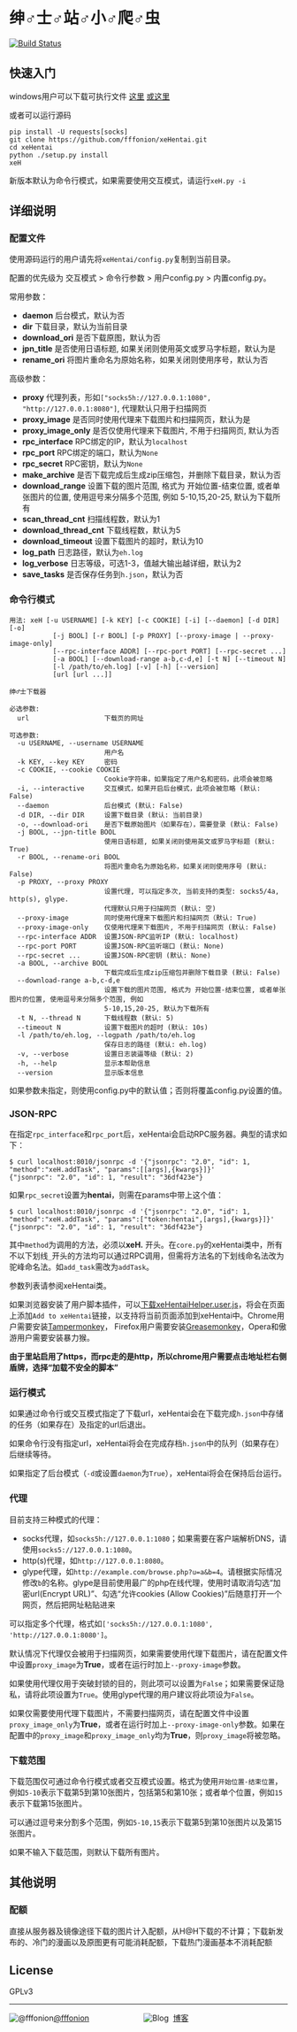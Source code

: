 ﻿# 绅♂士♂站♂小♂爬♂虫

[![Build Status](https://travis-ci.org/fffonion/xeHentai.svg?branch=dev)](https://travis-ci.org/fffonion/xeHentai)

## 快速入门

windows用户可以下载可执行文件 [这里](https://github.com/fffonion/xeHentai/releases) [或这里](http://dl.yooooo.us/share/xeHentai/)

或者可以运行源码

```shell
pip install -U requests[socks]
git clone https://github.com/fffonion/xeHentai.git
cd xeHentai
python ./setup.py install
xeH
```

新版本默认为命令行模式，如果需要使用交互模式，请运行`xeH.py -i`

## 详细说明

### 配置文件

使用源码运行的用户请先将`xeHentai/config.py`复制到当前目录。

配置的优先级为 交互模式 > 命令行参数 > 用户config.py > 内置config.py。

常用参数：

 - **daemon** 后台模式，默认为否
 - **dir** 下载目录，默认为当前目录
 - **download_ori** 是否下载原图，默认为否
 - **jpn_title** 是否使用日语标题, 如果关闭则使用英文或罗马字标题，默认为是
 - **rename_ori** 将图片重命名为原始名称，如果关闭则使用序号，默认为否

高级参数：

 - **proxy** 代理列表，形如`["socks5h://127.0.0.1:1080", "http://127.0.0.1:8080"]`, 代理默认只用于扫描网页
 - **proxy_image** 是否同时使用代理来下载图片和扫描网页，默认为是
 - **proxy_image_only** 是否仅使用代理来下载图片, 不用于扫描网页, 默认为否
 - **rpc_interface** RPC绑定的IP，默认为`localhost`
 - **rpc_port** RPC绑定的端口，默认为`None`
 - **rpc_secret** RPC密钥，默认为`None`
 - **make_archive** 是否下载完成后生成zip压缩包，并删除下载目录，默认为否
 - **download_range** 设置下载的图片范围, 格式为 开始位置-结束位置, 或者单张图片的位置, 使用逗号来分隔多个范围, 例如 5-10,15,20-25, 默认为下载所有
 - **scan_thread_cnt** 扫描线程数，默认为1
 - **download_thread_cnt** 下载线程数，默认为5
 - **download_timeout** 设置下载图片的超时，默认为10
 - **log_path** 日志路径，默认为`eh.log`
 - **log_verbose** 日志等级，可选1-3，值越大输出越详细，默认为2
 - **save_tasks** 是否保存任务到`h.json`，默认为否
 

### 命令行模式
```
用法: xeH [-u USERNAME] [-k KEY] [-c COOKIE] [-i] [--daemon] [-d DIR] [-o]
           [-j BOOL] [-r BOOL] [-p PROXY] [--proxy-image | --proxy-image-only]
           [--rpc-interface ADDR] [--rpc-port PORT] [--rpc-secret ...]
           [-a BOOL] [--download-range a-b,c-d,e] [-t N] [--timeout N]
           [-l /path/to/eh.log] [-v] [-h] [--version]
           [url [url ...]]

绅♂士下载器

必选参数:
  url                   下载页的网址

可选参数:
  -u USERNAME, --username USERNAME
                        用户名
  -k KEY, --key KEY     密码
  -c COOKIE, --cookie COOKIE
                        Cookie字符串，如果指定了用户名和密码，此项会被忽略
  -i, --interactive     交互模式，如果开启后台模式，此项会被忽略 (默认: False)
  --daemon              后台模式 (默认: False)
  -d DIR, --dir DIR     设置下载目录 (默认: 当前目录)
  -o, --download-ori    是否下载原始图片（如果存在），需要登录 (默认: False)
  -j BOOL, --jpn-title BOOL
                        使用日语标题, 如果关闭则使用英文或罗马字标题 (默认: True)
  -r BOOL, --rename-ori BOOL
                        将图片重命名为原始名称，如果关闭则使用序号 (默认: False)
  -p PROXY, --proxy PROXY
                        设置代理, 可以指定多次, 当前支持的类型: socks5/4a, http(s), glype.
                        代理默认只用于扫描网页 (默认: 空)
  --proxy-image         同时使用代理来下载图片和扫描网页（默认: True)
  --proxy-image-only    仅使用代理来下载图片, 不用于扫描网页 (默认: False)
  --rpc-interface ADDR  设置JSON-RPC监听IP (默认: localhost)
  --rpc-port PORT       设置JSON-RPC监听端口 (默认: None)
  --rpc-secret ...      设置JSON-RPC密钥 (默认: None)
  -a BOOL, --archive BOOL
                        下载完成后生成zip压缩包并删除下载目录 (默认: False)
  --download-range a-b,c-d,e
                        设置下载的图片范围, 格式为 开始位置-结束位置, 或者单张图片的位置, 使用逗号来分隔多个范围, 例如
                        5-10,15,20-25, 默认为下载所有
  -t N, --thread N      下载线程数 (默认: 5)
  --timeout N           设置下载图片的超时 (默认: 10s)
  -l /path/to/eh.log, --logpath /path/to/eh.log
                        保存日志的路径 (默认: eh.log)
  -v, --verbose         设置日志装逼等级 (默认: 2)
  -h, --help            显示本帮助信息
  --version             显示版本信息

```

如果参数未指定，则使用config.py中的默认值；否则将覆盖config.py设置的值。

### JSON-RPC

在指定`rpc_interface`和`rpc_port`后，xeHentai会启动RPC服务器。典型的请求如下：

```
$ curl localhost:8010/jsonrpc -d '{"jsonrpc": "2.0", "id": 1, "method":"xeH.addTask", "params":[[args],{kwargs}]}'
{"jsonrpc": "2.0", "id": 1, "result": "36df423e"}
```

如果`rpc_secret`设置为**hentai**，则需在params中带上这个值：
```
$ curl localhost:8010/jsonrpc -d '{"jsonrpc": "2.0", "id": 1, "method":"xeH.addTask", "params":["token:hentai",[args],{kwargs}]}'
{"jsonrpc": "2.0", "id": 1, "result": "36df423e"}
```

其中`method`为调用的方法，必须以**xeH.** 开头。在`core.py`的xeHentai类中，所有不以下划线`_`开头的方法均可以通过RPC调用，但需将方法名的下划线命名法改为驼峰命名法。如`add_task`需改为`addTask`。

参数列表请参阅xeHentai类。

如果浏览器安装了用户脚本插件，可以[下载xeHentaiHelper.user.js](http://dl.yooooo.us/userscripts/xeHentaiHelper.user.js)，将会在页面上添加`Add to xeHentai`链接，以支持将当前页面添加到xeHentai中。Chrome用户需要安装[Tampermonkey](https://chrome.google.com/webstore/detail/tampermonkey/dhdgffkkebhmkfjojejmpbldmpobfkfo)，
Firefox用户需要安装[Greasemonkey](https://addons.mozilla.org/en-US/firefox/addon/greasemonkey/)，Opera和傲游用户需要安装暴力猴。

**由于里站启用了https，而rpc走的是http，所以chrome用户需要点击地址栏右侧盾牌，选择“加载不安全的脚本”**

### 运行模式

如果通过命令行或交互模式指定了下载url，xeHentai会在下载完成`h.json`中存储的任务（如果存在）及指定的url后退出。

如果命令行没有指定url，xeHentai将会在完成存档`h.json`中的队列（如果存在）后继续等待。

如果指定了后台模式（`-d`或设置`daemon`为`True`），xeHentai将会在保持后台运行。

### 代理

目前支持三种模式的代理：

 - socks代理，如`socks5h://127.0.0.1:1080`；如果需要在客户端解析DNS，请使用`socks5://127.0.0.1:1080`。
 - http(s)代理，如`http://127.0.0.1:8080`。
 - glype代理，如`http://example.com/browse.php?u=a&b=4`。请根据实际情况修改`b`的名称。glype是目前使用最广的php在线代理，使用时请取消勾选“加密url(Encrypt URL)”、勾选“允许cookies (Allow Cookies)”后随意打开一个网页，然后把网址粘贴进来

可以指定多个代理，格式如`['socks5h://127.0.0.1:1080', 'http://127.0.0.1:8080']`。

默认情况下代理仅会被用于扫描网页，如果需要使用代理下载图片，请在配置文件中设置`proxy_image`为**True**，或者在运行时加上`--proxy-image`参数。

如果使用代理仅用于突破封锁的目的，则此项可以设置为`False`；如果需要保证隐私，请将此项设置为`True`。使用glype代理的用户建议将此项设为`False`。

如果仅需要使用代理下载图片，不需要扫描网页，请在配置文件中设置`proxy_image_only`为**True**，或者在运行时加上`--proxy-image-only`参数。如果在配置中的`proxy_image`和`proxy_image_only`均为**True**，则`proxy_image`将被忽略。

### 下载范围

下载范围仅可通过命令行模式或者交互模式设置。格式为使用`开始位置-结束位置`，例如`5-10`表示下载第5到第10张图片，包括第5和第10张；或者单个位置，例如`15`表示下载第15张图片。

可以通过逗号来分割多个范围，例如`5-10,15`表示下载第5到第10张图片以及第15张图片。

如果不输入下载范围，则默认下载所有图片。


## 其他说明

### 配额

直接从服务器及镜像途径下载的图片计入配额，从H@H下载的不计算；下载新发布的、冷门的漫画以及原图更有可能消耗配额，下载热门漫画基本不消耗配额

## License

GPLv3
***
![@fffonion](http://img.t.sinajs.cn/t5/style/images/register/logo.png)[@fffonion](http://weibo.com/376463435)&nbsp;&nbsp;&nbsp;&nbsp;&nbsp;&nbsp;&nbsp;&nbsp;&nbsp;&nbsp;&nbsp;&nbsp;&nbsp;&nbsp;&nbsp;&nbsp;&nbsp;&nbsp;&nbsp;&nbsp;&nbsp;&nbsp;&nbsp;&nbsp;&nbsp;![Blog](https://s.w.org/about/images/logos/wordpress-logo-32-blue.png)&nbsp;&nbsp;[博客](https://yooooo.us)
